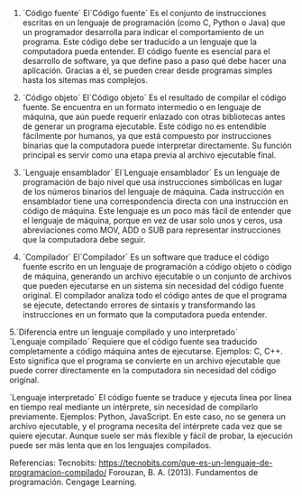 1. ´Código fuente´
El´Código fuente´ Es el conjunto de instrucciones escritas en un lenguaje de programación
(como C, Python o Java) que un programador desarrolla para indicar el comportamiento de un programa. 
Este código debe ser traducido a un lenguaje que la computadora pueda entender. 
El código fuente es esencial para el desarrollo de software, ya que define paso a paso qué debe hacer una aplicación. Gracias a él, se pueden crear desde programas simples hasta los sitemas mas complejos. 

2. ´Código objeto´
El´Código objeto´ Es el resultado de compilar el código fuente.
Se encuentra en un formato intermedio o en lenguaje de máquina, que aún puede requerir
enlazado con otras bibliotecas antes de generar un programa ejecutable. 
Este código no es entendible fácilmente por humanos, ya que está compuesto por instrucciones binarias que la computadora puede interpretar directamente. Su función principal es servir como una etapa previa al archivo ejecutable final. 

3. ´Lenguaje ensamblador´
El´Lenguaje ensamblador´ Es un lenguaje de programación de bajo nivel que usa instrucciones simbólicas en lugar de los números binarios del lenguaje de máquina. Cada instrucción en ensamblador tiene una correspondencia directa con una instrucción en código de máquina.
Este lenguaje es un poco más fácil de entender que el lenguaje de máquina, porque en vez de usar solo unos y ceros, usa abreviaciones como MOV, ADD o SUB para representar instrucciones que la computadora debe seguir.  

4. ´Compilador´
El´Compilador´ Es un software que traduce el código fuente escrito en un lenguaje de programación a código objeto o código de máquina, generando un archivo ejecutable o un conjunto de archivos que pueden ejecutarse en un sistema sin necesidad del código fuente original.
El compilador analiza todo el código antes de que el programa se ejecute, detectando errores de sintaxis y transformando las instrucciones en un formato que la computadora pueda entender.  


5.´Diferencia entre un lenguaje compilado y uno interpretado´  
´Lenguaje compilado´ Requiere que el código fuente sea traducido completamente a código máquina antes de ejecutarse. Ejemplos: C, C++.
Esto significa que el programa se convierte en un archivo ejecutable que puede correr directamente en la computadora sin necesidad del código original.

´Lenguaje interpretado´ El código fuente se traduce y ejecuta línea por línea en tiempo real mediante un intérprete, sin necesidad de compilarlo previamente. Ejemplos: Python, JavaScript.
En este caso, no se genera un archivo ejecutable, y el programa necesita del intérprete cada vez que se quiere ejecutar. Aunque suele ser más flexible y fácil de probar, la ejecución puede ser más lenta que en los lenguajes compilados.  

Referencias: 
Tecnobits: https://tecnobits.com/que-es-un-lenguaje-de-programacion-compilado/
Forouzan, B. A. (2013). Fundamentos de programación. Cengage Learning.